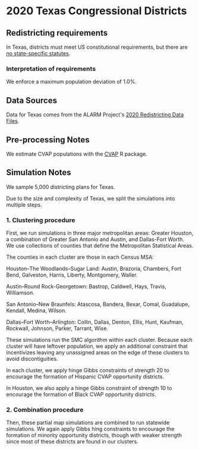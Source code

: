 # 2020 Texas Congressional Districts

## Redistricting requirements
In Texas, districts must meet US constitutional requirements, but there are 
[no state-specific statutes](https://redistricting.capitol.texas.gov/reqs#congress-section).

### Interpretation of requirements
We enforce a maximum population deviation of 1.0%.

## Data Sources
Data for Texas comes from the ALARM Project's [2020 Redistricting Data Files](https://alarm-redist.github.io/posts/2021-08-10-census-2020/).

## Pre-processing Notes
We estimate CVAP populations with the [CVAP](https://github.com/christopherkenny/cvap)
R package.

## Simulation Notes
We sample 5,000 districting plans for Texas.

Due to the size and complexity of Texas, we split the simulations into
multiple steps.

### 1. Clustering procedure
First, we run simulations in three major metropolitan areas:
Greater Houston, a combination of Greater San Antonio and Austin, and
Dallas-Fort Worth. We use collections of counties that define the
Metropolitan Statistical Areas.

The counties in each cluster are those in each Census MSA:

Houston–The Woodlands–Sugar Land: Austin, Brazoria, Chambers, Fort Bend,
Galveston, Harris, Liberty, Montgomery, Waller.

Austin–Round Rock-Georgetown: Bastrop, Caldwell, Hays, Travis, Williamson.

San Antonio–New Braunfels: Atascosa, Bandera, Bexar, Comal, Guadalupe,
    Kendall, Medina, Wilson.
    
Dallas–Fort Worth–Arlington: Collin, Dallas, Denton, Ellis, Hunt,
Kaufman, Rockwall, Johnson, Parker, Tarrant, Wise.

These simulations run the SMC algorithm within each cluster. Because each
cluster will have leftover population, we apply an additional constraint that
incentivizes leaving any unassigned areas on the edge of these clusters to
avoid discontiguities.

In each cluster, we apply hinge Gibbs constraints of strength 20 to encourage
the formation of Hispanic CVAP opportunity districts.

In Houston, we also apply a hinge Gibbs constraint of strength 10 to encourage
the formation of Black CVAP opportunity districts.


### 2. Combination procedure
Then, these partial map simulations are combined to run statewide simulations.
We again apply Gibbs hing constraints to encourage the formation of minority
opportunity districts, though with weaker strength since most of these
districts are found in our clusters.
